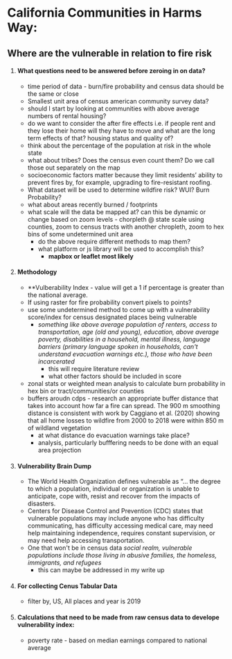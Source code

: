 # California Communities in Harms Way:
## **Where are the vulnerable in relation to fire risk**  

1. #### What questions need to be answered before zeroing in on data?
    - time period of data - burn/fire probability and census data should be the same or close
    - Smallest unit area of census american community survey data?
    - should I start by looking at communities with above average numbers of rental housing?
    - do we want to consider the after fire effects i.e. if people rent and they lose their home will they have to move and what are the long term effects of that? housing status and quality of?
    - think about the percentage of the population at risk in the whole state
    - what about tribes? Does the census even count them? Do we call those out separately on the map
    - socioeconomic factors matter because they limit residents’ ability to prevent fires by, for example, upgrading to fire-resistant roofing.
    - What dataset will be used to determine wildfire risk? WUI? Burn Probability?
    - what about areas recently burned / footprints
    - what scale will the data be mapped at? can this be dynamic or change based on zoom levels - chorpleth @ state scale using counties, zoom to census tracts with another chropleth, zoom to  hex bins of some undetermined unit area
        - do the above require different methods to map them?
        - what platform or js library will be used to accomplish this?
            - **mapbox or leaflet most likely**
2. #### Methodology
     - **Vulberability Index - value will get a 1 if percentage is greater than the national average.
     - If using raster for fire probability convert pixels to points?
     - use some undetermined method to come up with a vulnerability score/index for census designated places being vulnerable
        - *something like above average population of renters, access to transportation, age \(old and young\), education, above average poverty, disabilities in a household, mental illness, language barriers \(primary language spoken in households, can't understand evacuation warnings etc.\), those who have been incarcerated*
            - this will require literature review  
            - what other factors should be included in score 
    - zonal stats or weighted mean analysis to calculate burn probability in hex bin or tract/communities/or counties 
    - buffers aroudn cdps - research an appropriate buffer distance that takes into account how far a fire can spread. The 900 m smoothing distance is consistent with work by Caggiano et al. \(2020\) showing that all home losses to wildfire from 2000 to 2018 were within 850 m of wildland vegetation
        -  at what distance do evacuation warnings take place?
        - analysis, particularly bufffering needs to be done with an equal area projection

2. #### Vulnerability Brain Dump
      - The World Health Organization defines vulnerable as “… the degree to which a population, individual or organization is unable to anticipate, cope with, resist and recover from the impacts of disasters.
      -  Centers for Disease Control and Prevention (CDC) states that vulnerable populations may include anyone who has difficulty communicating, has difficulty accessing medical care, may need help maintaining independence, requires constant supervision, or may need help accessing transportation.
      - One that won't be in census data *social realm, vulnerable populations include those living in abusive families, the homeless, immigrants, and refugees*
        - this can maybe be addressed in my write up
3. #### For collecting Cenus Tabular Data
      - filter by, US, All places and year is 2019
4. #### Calculations that need to be made from raw census data to develope vulnerability index: 
      - poverty rate  - based on median earnings compared to national average
      




